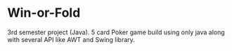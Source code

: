 # Win-or-Fold
3rd semester project (Java).
5 card Poker game build using only java along with several API like AWT and Swing library.
